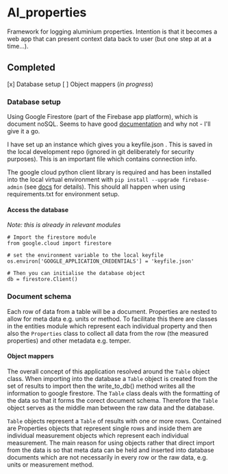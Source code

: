 # Al_properties
Framework for logging aluminium properties.  Intention is that it becomes a web 
app that can present context data back to user (but one step at at a time...).

## Completed
[x] Database setup
[ ] Object mappers (*in progress*)

### Database setup

Using Google Firestore (part of the Firebase app platform), which is document 
noSQL.  Seems to have good 
[documentation](https://firebase.google.com/docs/firestore) and why not - I'll 
give it a go.

I have set up an instance which gives you a keyfile.json .  This is saved in 
the local development repo (ignored in git deliberately for security purposes).
This is an important file which contains connection info.

The google cloud python client library is required and has been installed into 
the local virtual environment with `pip install --upgrade firebase-admin` (see 
[docs](https://firebase.google.com/docs/firestore/quickstart) for details).
This should all happen when using requirements.txt for environment setup.

#### Access the database
*Note: this is already in relevant modules*

```
# Import the firestore module
from google.cloud import firestore

# set the environment variable to the local keyfile
os.environ['GOOGLE_APPLICATION_CREDENTIALS'] = 'keyfile.json'

# Then you can initialise the database object
db = firestore.Client()
```

### Document schema
Each row of data from a table will be a document. Properties are nested to 
allow for meta data e.g. units or method.  To facilitate this there are classes
in the entities module which represent each individual property and then also
the `Properties` class to collect all data from the row (the measured 
properties) and other metadata e.g. temper.

#### Object mappers
The overall concept of this application resolved around the `Table` object 
class. When importing into the database a `Table` object is created from the 
set of results to import then the write_to_db() method writes all the 
information to google firestore. The `Table` class deals with the formatting of
the data so that it forms the corect document schema.  Therefore the `Table` 
object serves as the middle man between the raw data and the database.

`Table` objects represent a `Table` of results with one or more rows. Contained
are Properties objects that represent single rows and inside them are 
individual measurement objects which represent each individual measurement.
The main reason for using objects rather that direct import from the data is so
that meta data can be held and inserted into database documents which are not
necessarily in every row or the raw data, e.g. units or measurement method.
